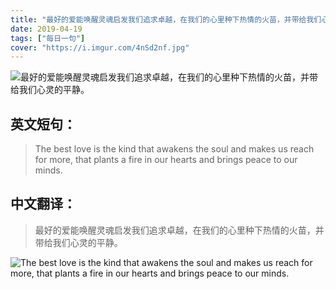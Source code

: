 ```yaml
---
title: "最好的爱能唤醒灵魂启发我们追求卓越，在我们的心里种下热情的火苗，并带给我们心灵的平静。"
date: 2019-04-19
tags: ["每日一句"]
cover: "https://i.imgur.com/4nSd2nf.jpg"
---
```


![最好的爱能唤醒灵魂启发我们追求卓越，在我们的心里种下热情的火苗，并带给我们心灵的平静。](https://i.imgur.com/MR9UKWM.jpg)

## 英文短句：
> The best love is the kind that awakens the soul and makes us reach for more, that plants a fire in our hearts and brings peace to our minds.

<!--more-->

## 中文翻译：
> 最好的爱能唤醒灵魂启发我们追求卓越，在我们的心里种下热情的火苗，并带给我们心灵的平静。

![The best love is the kind that awakens the soul and makes us reach for more, that plants a fire in our hearts and brings peace to our minds.](https://i.imgur.com/gXeCHuf.jpg)

